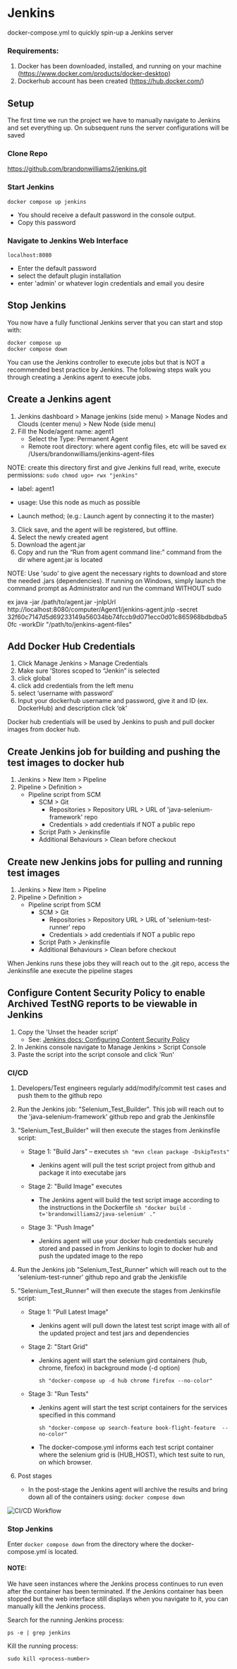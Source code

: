 # Jenkins
docker-compose.yml to quickly spin-up a Jenkins server

### Requirements:
1. Docker has been downloaded, installed, and running on your machine (https://www.docker.com/products/docker-desktop)
2. Dockerhub account has been created (https://hub.docker.com/)


## Setup
The first time we run the project we have to manually navigate to Jenkins and set everything up. On subsequent runs the server configurations will be saved

### Clone Repo
https://github.com/brandonwilliams2/jenkins.git

### Start Jenkins 
````
docker compose up jenkins
````
- You should receive a default password in the console output. 
-  Copy this password


### Navigate to Jenkins Web Interface
```
localhost:8080 
```
- Enter the default password
- select the default plugin installation
- enter 'admin' or whatever login credentials and email you desire

## Stop Jenkins
You now have a fully functional Jenkins server that you can start and stop with:
```
docker compose up
docker compose down
```
You can use the Jenkins controller to execute jobs but that is NOT a recommended best practice by Jenkins.
The following steps walk you through creating a Jenkins agent to execute jobs.


## Create a Jenkins agent
1. Jenkins dashboard > Manage jenkins (side menu) > Manage Nodes and Clouds (center menu) > New Node (side menu)
2. Fill the Node/agent name: agent1
   - Select the Type: Permanent Agent
   - Remote root directory: where agent config files, etc will be saved ex /Users/brandonwilliams/jenkins-agent-files
  
 NOTE: create this directory first and give Jenkins full read, write, execute permissions: `sudo chmod ugo+ rwx "jenkins"`
   
   - label: agent1 
   
   - usage: Use this node as much as possible
   
   - Launch method; (e.g.: Launch agent by connecting it to the master)
   
3. Click save, and the agent will be registered, but offline. 
4. Select the newly created agent
5. Download the agent.jar
6. Copy and run the “Run from agent command line:” command from the dir where agent.jar is located

NOTE: Use 'sudo' to give agent the necessary rights to download and store the needed .jars (dependencies). If running on Windows, simply launch the command prompt as Administrator and run the command WITHOUT sudo

ex 
java -jar /path/to/agent.jar -jnlpUrl http://localhost:8080/computer/Agent1/jenkins-agent.jnlp -secret 32f60c7147d5d69233149a56034bb74fccb9d071ecc0d01c865968bdbdba50fc -workDir "/path/to/jenkins-agent-files"


## Add Docker Hub Credentials
1. Click Manage Jenkins > Manage Credentials
2. Make sure ‘Stores scoped to “Jenkin” is selected
3. click global
4. click add credentials from the left menu
5. select ‘username with password’
6. Input your dockerhub username and password, give it and ID (ex. DockerHub) and description
click ‘ok’

Docker hub credentials will be used by Jenkins to push and pull docker images from docker hub.

## Create Jenkins job for building and pushing the test images to docker hub

1. Jenkins > New Item > Pipeline
2. Pipeline > Definition >
    * Pipeline script from SCM
        * SCM > Git
            * Repositories > Repository URL > URL of 'java-selenium-framework' repo
            * Credentials > add credentials if NOT a public repo
        * Script Path > Jenkinsfile
        * Additional Behaviours > Clean before checkout

## Create new Jenkins jobs for pulling and running test images
1. Jenkins > New Item > Pipeline
2. Pipeline > Definition >
    * Pipeline script from SCM
        * SCM > Git
            * Repositories > Repository URL > URL of 'selenium-test-runner' repo
            * Credentials > add credentials if NOT a public repo
        * Script Path > Jenkinsfile
        * Additional Behaviours > Clean before checkout

When Jenkins runs these jobs they will reach out to the .git repo, access the Jenkinsfile ane execute the pipeline stages

## Configure Content Security Policy to enable Archived TestNG reports to be viewable in Jenkins
1. Copy the 'Unset the header script'
    * See: [Jenkins docs: Configuring Content Security Policy](https://www.jenkins.io/doc/book/security/configuring-content-security-policy/)
2. In Jenkins console navigate to Manage Jenkins > Script Console 
3. Paste the script into the script console and click 'Run'

### CI/CD 
1. Developers/Test engineers regularly add/modify/commit test cases and push them to the github repo
2. Run the Jenkins job: "Selenium_Test_Builder". This job will reach out to the 'java-selenium-framework' github repo and grab the Jenkinsfile
3. "Selenium_Test_Builder" will then execute the stages from Jenkinsfile script:

    * Stage 1: "Build Jars" – executes `sh "mvn clean package -DskipTests"`
        
        * Jenkins agent will pull the test script project from github and package it into executabe jars
        
    * Stage 2: "Build Image" executes 
    
        * The Jenkins agent will build the test script image according to the instructions in the Dockerfile ```
                                                                                                                sh "docker build -t='brandonwilliams2/java-selenium' ."
                                                                                                                ```
        
    * Stage 3: "Push Image"
    
        * Jenkins agent will use your docker hub credentials securely stored and passed in from Jenkins to login to docker hub and push the updated image to the repo
        
4. Run the Jenkins job "Selenium_Test_Runner" which will reach out to the 'selenium-test-runner' github repo and grab the Jenkisfile

5. "Selenium_Test_Runner" will then execute the stages from Jenkinsfile script:

    * Stage 1: "Pull Latest Image"
    
        * Jenkins agent will pull down the latest test script image with all of the updated project and test jars and dependencies
        
    * Stage 2: "Start Grid"
        
        * Jenkins agent will start the selenium gird containers (hub, chrome, firefox) in background mode (-d option)
            ```
            sh "docker-compose up -d hub chrome firefox --no-color"
            ```
            
    * Stage 3: "Run Tests"
        
        * Jenkins agent will start the test script containers for the services specified in this command
            ```
            sh "docker-compose up search-feature book-flight-feature  --no-color"
            ```
            
        * The docker-compose.yml informs each test script container where the selenium grid is (HUB_HOST), which test suite to run, on which browser.
            
6. Post stages
    * In the post-stage the Jenkins agent will archive the results and bring down all of the containers using:
            ```
            docker compose down
            ```

![CI/CD Workflow](./images/selenium-cicd.png)

### Stop Jenkins
Enter `docker compose down` from the directory where the docker-compose.yml is located.

#### NOTE: 
We have seen instances where the Jenkins process continues to run even after the container has been terminated. If the Jenkins container has been stopped but the web interface still displays when you navigate to it, you can manually kill the Jenkins process. 

Search for the running Jenkins process:
```
ps -e | grep jenkins
```
Kill the running process:
```
sudo kill <process-number>
```
